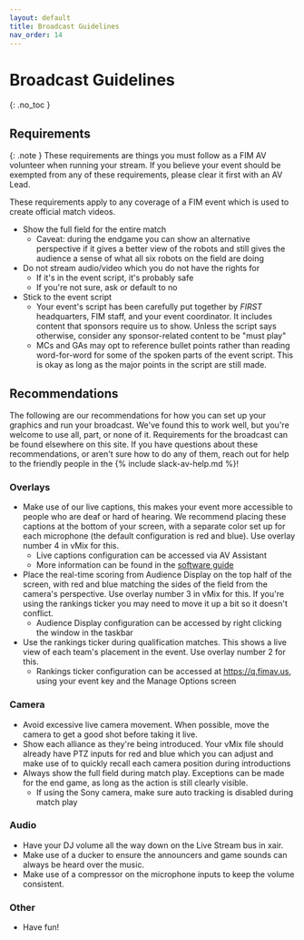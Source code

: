 ```yaml
---
layout: default
title: Broadcast Guidelines
nav_order: 14
---
```


# Broadcast Guidelines
{: .no_toc }

## Requirements

{: .note }
These requirements are things you must follow as a FIM AV volunteer when running your stream. If you believe your event should be exempted from any of these requirements, please clear it first with an AV Lead.

These requirements apply to any coverage of a FIM event which is used to create official match videos.

- Show the full field for the entire match
  - Caveat: during the endgame you can show an alternative perspective if it gives a better view of the robots and still gives the audience a sense of what all six robots on the field are doing
- Do not stream audio/video which you do not have the rights for
  - If it's in the event script, it's probably safe
  - If you're not sure, ask or default to no
- Stick to the event script
  - Your event's script has been carefully put together by *FIRST* headquarters, FIM staff, and your event coordinator. It includes content that sponsors require us to show. Unless the script says otherwise, consider any sponsor-related content to be "must play"
  - MCs and GAs may opt to reference bullet points rather than reading word-for-word for some of the spoken parts of the event script. This is okay as long as the major points in the script are still made.

## Recommendations

The following are our recommendations for how you can set up your graphics and run your broadcast. We've found this to work well, but you're welcome to use all, part, or none of it. Requirements for the broadcast can be found elsewhere on this site. If you have questions about these recommendations, or aren't sure how to do any of them, reach out for help to the friendly people in the {% include slack-av-help.md %}!

### Overlays
- Make use of our live captions, this makes your event more accessible to people who are deaf or hard of hearing. We recommend placing these captions at the bottom of your screen, with a separate color set up for each microphone (the default configuration is red and blue). Use overlay number 4 in vMix for this.
  - Live captions configuration can be accessed via AV Assistant
  - More information can be found in the [software guide](/docs/software-guides/captions/)
- Place the real-time scoring from Audience Display on the top half of the screen, with red and blue matching the sides of the field from the camera's perspective. Use overlay number 3 in vMix for this. If you're using the rankings ticker you may need to move it up a bit so it doesn't conflict.
  - Audience Display configuration can be accessed by right clicking the window in the taskbar
- Use the rankings ticker during qualification matches. This shows a live view of each team's placement in the event. Use overlay number 2 for this.
  - Rankings ticker configuration can be accessed at <https://q.fimav.us>, using your event key and the Manage Options screen

### Camera
- Avoid excessive live camera movement. When possible, move the camera to get a good shot before taking it live.
- Show each alliance as they're being introduced. Your vMix file should already have PTZ inputs for red and blue which you can adjust and make use of to quickly recall each camera position during introductions
- Always show the full field during match play. Exceptions can be made for the end game, as long as the action is still clearly visible.
  - If using the Sony camera, make sure auto tracking is disabled during match play

### Audio
- Have your DJ volume all the way down on the Live Stream bus in xair.
- Make use of a ducker to ensure the announcers and game sounds can always be heard over the music.
- Make use of a compressor on the microphone inputs to keep the volume consistent.

### Other
- Have fun!